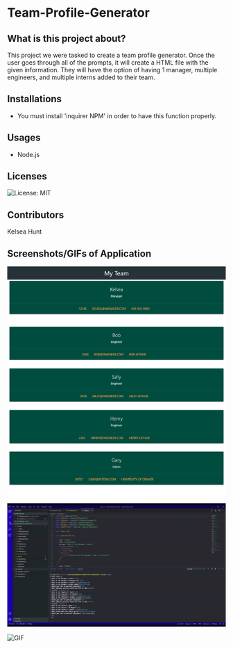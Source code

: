# Team-Profile-Generator

## What is this project about?

This project we were tasked to create a team profile generator.  Once the user goes through all of the prompts, it will create a HTML file with the given information.  They will have the option of having 1 manager, multiple engineers, and multiple interns added to their team.

## Installations

* You must install 'inquirer NPM' in order to have this function properly.

## Usages

* Node.js

## Licenses

![License: MIT](https://img.shields.io/badge/License-MIT-blue.svg)

## Contributors

Kelsea Hunt

## Screenshots/GIFs of Application

![Screenshot](images/Team.png)


![GIF](images/stillshot.gif)


![GIF](images/working.gif)